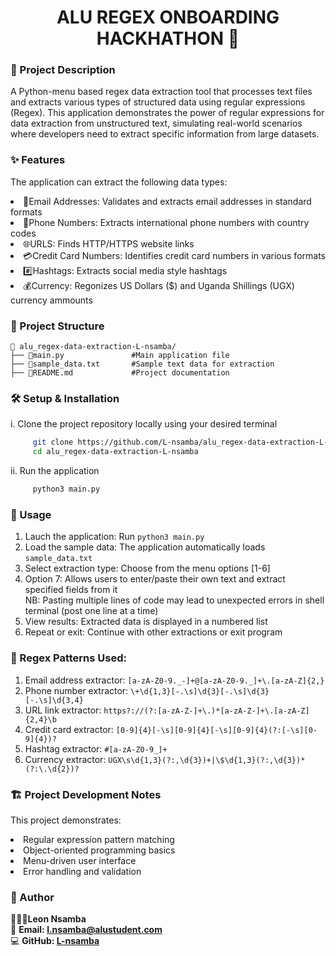 <h1 align="center"> ALU REGEX ONBOARDING HACKHATHON 🤖</h1>

 ### 🎯  Project Description
<p>A Python-menu based regex data extraction tool that processes text files and
extracts various types of structured data using regular expressions (Regex).
This application demonstrates the power of regular expressions for data extraction
from unstructured text, simulating real-world scenarios where developers need to
extract specific information from large datasets.
</p>

### ✨ Features
<p>The application can extract the following data types:
<li>📧Email Addresses: Validates and extracts email addresses in standard formats</li>
<li>📱Phone Numbers: Extracts international phone numbers with country codes</li>
<li>🌐URLS: Finds HTTP/HTTPS website links</li>
<li>💳Credit Card Numbers: Identifies credit card numbers in various formats</li>
<li>#️⃣Hashtags: Extracts social media style hashtags</li>
<li>💰Currency: Regonizes US Dollars ($) and Uganda Shillings (UGX) currency ammounts</li>
</p>


### 📂 Project Structure
```plaintext
📁 alu_regex-data-extraction-L-nsamba/
├── 📄main.py               #Main application file
├── 📄sample_data.txt       #Sample text data for extraction
├── 📄README.md             #Project documentation
```

 ### 🛠️ Setup & Installation
 i. Clone the project repository locally using your desired terminal
 ```sh
      git clone https://github.com/L-nsamba/alu_regex-data-extraction-L-nsamba.git
      cd alu_regex-data-extraction-L-nsamba
```
ii. Run the application
```sh
     python3 main.py
```

### 📖 Usage
1. Lauch the application: Run ``` python3 main.py ```
2. Load the sample data: The application automatically loads ``` sample_data.txt ``` 
3. Select extraction type: Choose from the menu options [1-6] 
4. Option 7: Allows users to enter/paste their own text and extract specified fields from it <br>
NB: Pasting multiple lines of code may lead to unexpected errors in shell terminal (post one line at a time)
5. View results: Extracted data is displayed in a numbered list
6. Repeat or exit: Continue with other extractions or exit program

### 🔧 Regex Patterns Used:
1. Email address extractor: ```[a-zA-Z0-9._-]+@[a-zA-Z0-9._]+\.[a-zA-Z]{2,}``` <br>
2. Phone number extractor: ```\+\d{1,3}[-.\s]\d{3}[-.\s]\d{3}[-.\s]\d{3,4}```<br>
3. URL link extractor: ```https?://(?:[a-zA-Z-]+\.)*[a-zA-Z-]+\.[a-zA-Z]{2,4}\b```<br>
4. Credit card extractor: ```[0-9]{4}[-\s][0-9]{4}[-\s][0-9]{4}(?:[-\s][0-9]{4})?```<br>
5. Hashtag extractor: ```#[a-zA-Z0-9_]+```<br>
6. Currency extractor: ```UGX\s\d{1,3}(?:,\d{3})+|\$\d{1,3}(?:,\d{3})*(?:\.\d{2})?```<br>

### 🏗️ Project Development Notes
This project demonstrates:
<li>Regular expression pattern matching</li>
<li>Object-oriented programming basics</li>
<li>Menu-driven user interface</li>
<li>Error handling and validation</li>

### 👤 Author
👨🏽‍💻**Leon Nsamba**<br>
📧 **Email: l.nsamba@alustudent.com**<br>
💻 **GitHub: [L-nsamba](https://github.com/L-nsamba)**
